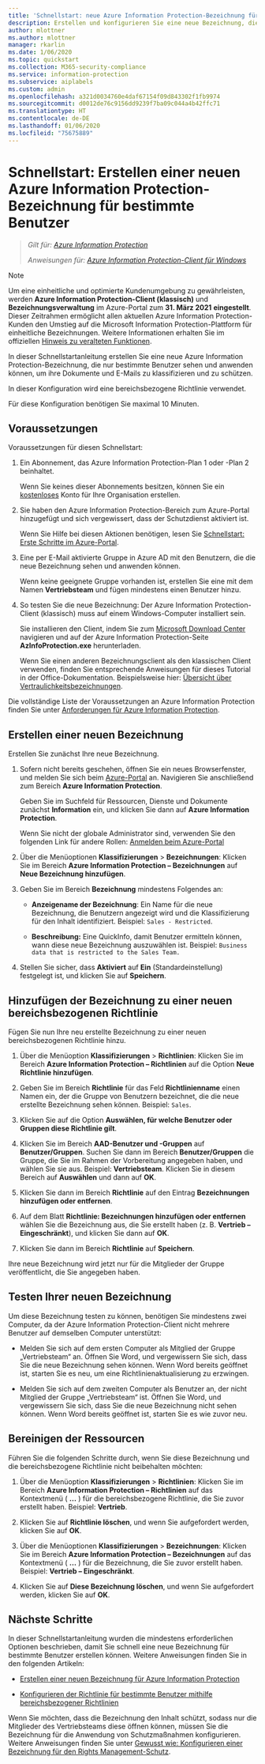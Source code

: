 ```yaml
---
title: 'Schnellstart: neue Azure Information Protection-Bezeichnung für bestimmte Benutzer – AIP'
description: Erstellen und konfigurieren Sie eine neue Bezeichnung, die Dokumente und E-Mails für eine Teilmenge von Benutzern mithilfe einer bereichsbezogenen Richtlinie klassifiziert.
author: mlottner
ms.author: mlottner
manager: rkarlin
ms.date: 1/06/2020
ms.topic: quickstart
ms.collection: M365-security-compliance
ms.service: information-protection
ms.subservice: aiplabels
ms.custom: admin
ms.openlocfilehash: a321d0034760e4daf67154f09d843302f1fb9974
ms.sourcegitcommit: d0012de76c9156dd9239f7ba09c044a4b42ffc71
ms.translationtype: HT
ms.contentlocale: de-DE
ms.lasthandoff: 01/06/2020
ms.locfileid: "75675889"
---
```

# <a name="quickstart-create-a-new-azure-information-protection-label-for-specific-users"></a>Schnellstart: Erstellen einer neuen Azure Information Protection-Bezeichnung für bestimmte Benutzer

>*Gilt für: [Azure Information Protection](https://azure.microsoft.com/pricing/details/information-protection)*
>
> *Anweisungen für: [Azure Information Protection-Client für Windows](faqs.md#whats-the-difference-between-the-azure-information-protection-client-and-the-azure-information-protection-unified-labeling-client)*

> [!NOTE] 
> Um eine einheitliche und optimierte Kundenumgebung zu gewährleisten, werden **Azure Information Protection-Client (klassisch)** und **Bezeichnungsverwaltung** im Azure-Portal zum **31. März 2021** **eingestellt**. Dieser Zeitrahmen ermöglicht allen aktuellen Azure Information Protection-Kunden den Umstieg auf die Microsoft Information Protection-Plattform für einheitliche Bezeichnungen. Weitere Informationen erhalten Sie im offiziellen [Hinweis zu veralteten Funktionen](https://aka.ms/aipclassicsunset).

In dieser Schnellstartanleitung erstellen Sie eine neue Azure Information Protection-Bezeichnung, die nur bestimmte Benutzer sehen und anwenden können, um ihre Dokumente und E-Mails zu klassifizieren und zu schützen.

In dieser Konfiguration wird eine bereichsbezogene Richtlinie verwendet.

Für diese Konfiguration benötigen Sie maximal 10 Minuten.

## <a name="prerequisites"></a>Voraussetzungen

Voraussetzungen für diesen Schnellstart:

1. Ein Abonnement, das Azure Information Protection-Plan 1 oder -Plan 2 beinhaltet.
    
    Wenn Sie keines dieser Abonnements besitzen, können Sie ein [kostenloses](https://admin.microsoft.com/Signup/Signup.aspx?OfferId=87dd2714-d452-48a0-a809-d2f58c4f68b7) Konto für Ihre Organisation erstellen.

2. Sie haben den Azure Information Protection-Bereich zum Azure-Portal hinzugefügt und sich vergewissert, dass der Schutzdienst aktiviert ist.

    Wenn Sie Hilfe bei diesen Aktionen benötigen, lesen Sie [Schnellstart: Erste Schritte im Azure-Portal](quickstart-viewpolicy.md).

3. Eine per E-Mail aktivierte Gruppe in Azure AD mit den Benutzern, die die neue Bezeichnung sehen und anwenden können.
    
    Wenn keine geeignete Gruppe vorhanden ist, erstellen Sie eine mit dem Namen **Vertriebsteam** und fügen mindestens einen Benutzer hinzu.

4. So testen Sie die neue Bezeichnung: Der Azure Information Protection-Client (klassisch) muss auf einem Windows-Computer installiert sein. 
    
    Sie installieren den Client, indem Sie zum [Microsoft Download Center](https://www.microsoft.com/en-us/download/details.aspx?id=53018) navigieren und auf der Azure Information Protection-Seite **AzInfoProtection.exe** herunterladen.
     
    Wenn Sie einen anderen Bezeichnungsclient als den klassischen Client verwenden, finden Sie entsprechende Anweisungen für dieses Tutorial in der Office-Dokumentation. Beispielsweise hier: [Übersicht über Vertraulichkeitsbezeichnungen](/microsoft-365/compliance/sensitivity-labels).

Die vollständige Liste der Voraussetzungen an Azure Information Protection finden Sie unter [Anforderungen für Azure Information Protection](requirements.md).
    
## <a name="create-a-new-label"></a>Erstellen einer neuen Bezeichnung

Erstellen Sie zunächst Ihre neue Bezeichnung.

1. Sofern nicht bereits geschehen, öffnen Sie ein neues Browserfenster, und melden Sie sich beim [Azure-Portal](configure-policy.md#signing-in-to-the-azure-portal) an. Navigieren Sie anschließend zum Bereich **Azure Information Protection**.
    
    Geben Sie im Suchfeld für Ressourcen, Dienste und Dokumente zunächst **Information** ein, und klicken Sie dann auf **Azure Information Protection**.
    
    Wenn Sie nicht der globale Administrator sind, verwenden Sie den folgenden Link für andere Rollen: [Anmelden beim Azure-Portal](configure-policy.md#signing-in-to-the-azure-portal)

2. Über die Menüoptionen **Klassifizierungen** > **Bezeichnungen**: Klicken Sie im Bereich **Azure Information Protection – Bezeichnungen** auf **Neue Bezeichnung hinzufügen**.

3. Geben Sie im Bereich **Bezeichnung** mindestens Folgendes an:
    
    - **Anzeigename der Bezeichnung**: Ein Name für die neue Bezeichnung, die Benutzern angezeigt wird und die Klassifizierung für den Inhalt identifiziert. Beispiel: `Sales - Restricted`.
    
    - **Beschreibung:** Eine QuickInfo, damit Benutzer ermitteln können, wann diese neue Bezeichnung auszuwählen ist. Beispiel: `Business data that is restricted to the Sales Team.`

4. Stellen Sie sicher, dass **Aktiviert** auf **Ein** (Standardeinstellung) festgelegt ist, und klicken Sie auf **Speichern**.

## <a name="add-the-label-to-a-new-scoped-policy"></a>Hinzufügen der Bezeichnung zu einer neuen bereichsbezogenen Richtlinie

Fügen Sie nun Ihre neu erstellte Bezeichnung zu einer neuen bereichsbezogenen Richtlinie hinzu.

1. Über die Menüoption **Klassifizierungen** > **Richtlinien**: Klicken Sie im Bereich **Azure Information Protection – Richtlinien** auf die Option **Neue Richtlinie hinzufügen**. 

2. Geben Sie im Bereich **Richtlinie** für das Feld **Richtlinienname** einen Namen ein, der die Gruppe von Benutzern bezeichnet, die die neue erstellte Bezeichnung sehen können. Beispiel: `Sales`.

3. Klicken Sie auf die Option **Auswählen, für welche Benutzer oder Gruppen diese Richtlinie gilt**.

4. Klicken Sie im Bereich **AAD-Benutzer und -Gruppen** auf **Benutzer/Gruppen**. Suchen Sie dann im Bereich **Benutzer/Gruppen** die Gruppe, die Sie im Rahmen der Vorbereitung angegeben haben, und wählen Sie sie aus. Beispiel: **Vertriebsteam**. Klicken Sie in diesem Bereich auf **Auswählen** und dann auf **OK**.

5. Klicken Sie dann im Bereich **Richtlinie** auf den Eintrag **Bezeichnungen hinzufügen oder entfernen**.

6. Auf dem Blatt **Richtlinie: Bezeichnungen hinzufügen oder entfernen** wählen Sie die Bezeichnung aus, die Sie erstellt haben (z. B. **Vertrieb – Eingeschränkt**), und klicken Sie dann auf **OK**.

7. Klicken Sie dann im Bereich **Richtlinie** auf **Speichern**. 

Ihre neue Bezeichnung wird jetzt nur für die Mitglieder der Gruppe veröffentlicht, die Sie angegeben haben. 

## <a name="test-your-new-label"></a>Testen Ihrer neuen Bezeichnung

Um diese Bezeichnung testen zu können, benötigen Sie mindestens zwei Computer, da der Azure Information Protection-Client nicht mehrere Benutzer auf demselben Computer unterstützt:

 - Melden Sie sich auf dem ersten Computer als Mitglied der Gruppe „Vertriebsteam“ an. Öffnen Sie Word, und vergewissern Sie sich, dass Sie die neue Bezeichnung sehen können. Wenn Word bereits geöffnet ist, starten Sie es neu, um eine Richtlinienaktualisierung zu erzwingen.

- Melden Sie sich auf dem zweiten Computer als Benutzer an, der nicht Mitglied der Gruppe „Vertriebsteam“ ist. Öffnen Sie Word, und vergewissern Sie sich, dass Sie die neue Bezeichnung nicht sehen können. Wenn Word bereits geöffnet ist, starten Sie es wie zuvor neu.

## <a name="clean-up-resources"></a>Bereinigen der Ressourcen

Führen Sie die folgenden Schritte durch, wenn Sie diese Bezeichnung und die bereichsbezogene Richtlinie nicht beibehalten möchten:

1. Über die Menüoption **Klassifizierungen** > **Richtlinien**: Klicken Sie im Bereich **Azure Information Protection – Richtlinien** auf das Kontextmenü ( **...** ) für die bereichsbezogene Richtlinie, die Sie zuvor erstellt haben. Beispiel: **Vertrieb**.

2. Klicken Sie auf **Richtlinie löschen**, und wenn Sie aufgefordert werden, klicken Sie auf **OK**.

3. Über die Menüoptionen **Klassifizierungen** > **Bezeichnungen**: Klicken Sie im Bereich **Azure Information Protection – Bezeichnungen** auf das Kontextmenü ( **...** ) für die Bezeichnung, die Sie zuvor erstellt haben.  Beispiel: **Vertrieb – Eingeschränkt**.

4.  Klicken Sie auf **Diese Bezeichnung löschen**, und wenn Sie aufgefordert werden, klicken Sie auf **OK**.


## <a name="next-steps"></a>Nächste Schritte

In dieser Schnellstartanleitung wurden die mindestens erforderlichen Optionen beschrieben, damit Sie schnell eine neue Bezeichnung für bestimmte Benutzer erstellen können. Weitere Anweisungen finden Sie in den folgenden Artikeln:

- [Erstellen einer neuen Bezeichnung für Azure Information Protection](configure-policy-new-label.md)

- [Konfigurieren der Richtlinie für bestimmte Benutzer mithilfe bereichsbezogener Richtlinien](configure-policy-scope.md)

Wenn Sie möchten, dass die Bezeichnung den Inhalt schützt, sodass nur die Mitglieder des Vertriebsteams diese öffnen können, müssen Sie die Bezeichnung für die Anwendung von Schutzmaßnahmen konfigurieren. Weitere Anweisungen finden Sie unter [Gewusst wie: Konfigurieren einer Bezeichnung für den Rights Management-Schutz](configure-policy-protection.md).

